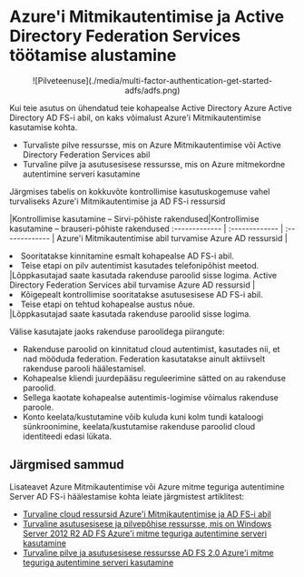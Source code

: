 <properties
    pageTitle="Azure'i MFA ja AD FS-i | Microsoft Azure'i"
    description="See on Azure mitmekordne autentimine leht, mis kirjeldab, kuidas alustada Azure'i MFA ja AD FS-i."
    services="multi-factor-authentication"
    documentationCenter=""
    authors="kgremban"
    manager="femila"
    editor="yossib"/>

<tags
    ms.service="multi-factor-authentication"
    ms.workload="identity"
    ms.tgt_pltfrm="na"
    ms.devlang="na" ms.topic="get-started-article"
    ms.date="10/17/2016"
    ms.author="kgremban"/>

# <a name="getting-started-with-azure-multi-factor-authentication-and-active-directory-federation-services"></a>Azure'i Mitmikautentimise ja Active Directory Federation Services töötamise alustamine



<center>![Pilveteenuse](./media/multi-factor-authentication-get-started-adfs/adfs.png)</center>

Kui teie asutus on ühendatud teie kohapealse Active Directory Azure Active Directory AD FS-i abil, on kaks võimalust Azure'i Mitmikautentimise kasutamise kohta.

- Turvaliste pilve ressursse, mis on Azure Mitmikautentimise või Active Directory Federation Services abil
- Turvaline pilve ja asutusesisese ressursse, mis on Azure mitmekordne autentimine serveri kasutamine

Järgmises tabelis on kokkuvõte kontrollimise kasutuskogemuse vahel turvaliseks Azure'i Mitmikautentimise ja AD FS-i ressursid

|Kontrollimise kasutamine – Sirvi-põhiste rakendused|Kontrollimise kasutamine – brauseri-põhiste rakendused
:------------- | :------------- | :------------- |
Azure'i Mitmikautentimise abil turvamise Azure AD ressursid |<li>Sooritatakse kinnitamine esmalt kohapealse AD FS-i abil.</li> <li>Teise etapi on pilv autentimist kasutades telefonipõhist meetod.</li>|Lõppkasutajad saate kasutada rakenduse paroolid sisse logima.
Active Directory Federation Services abil turvamise Azure AD ressursid |<li>Kõigepealt kontrollimise sooritatakse asutusesisese AD FS-i abil.</li><li>Teise etapi on tehtud kohapealse austus nõue.</li>|Lõppkasutajad saate kasutada rakenduse paroolid sisse logima.

Välise kasutajate jaoks rakenduse paroolidega piirangute:

- Rakenduse paroolid on kinnitatud cloud autentimist, kasutades nii, et nad mööduda federation. Federation kasutatakse ainult aktiivselt rakenduse parooli häälestamisel.
- Kohapealse kliendi juurdepääsu reguleerimine sätted on au rakenduse paroolid.
- Sellega kaotate kohapealse autentimis-logimise võimalus rakenduse paroole.
- Konto keelata/kustutamine võib kuluda kuni kolm tundi kataloogi sünkroonimine, keelata/kustutamise rakenduse paroolid cloud identiteedi edasi lükata.

## <a name="next-steps"></a>Järgmised sammud

Lisateavet Azure Mitmikautentimise või Azure mitme teguriga autentimine Server AD FS-i häälestamise kohta leiate järgmistest artiklitest:

- [Turvaline cloud ressursid Azure'i Mitmikautentimise ja AD FS-i abil](multi-factor-authentication-get-started-adfs-cloud.md)
- [Turvaline asutusesisese ja pilvepõhise ressursse, mis on Windows Server 2012 R2 AD FS Azure'i mitme teguriga autentimine serveri kasutamine](multi-factor-authentication-get-started-adfs-w2k12.md)
- [Turvaline pilve ja asutusesisese ressursse AD FS 2.0 Azure'i mitme teguriga autentimine serveri kasutamine](multi-factor-authentication-get-started-adfs-adfs2.md)

